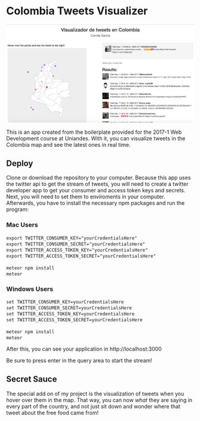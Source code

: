 # Colombia Tweets Visualizer

![demo image](/public/demo.png)


This is an app created from the boilerplate provided for the 2017-1 Web Development course at Uniandes. With it, you can visualize tweets in the Colombia map and see the latest ones in real time.

## Deploy

Clone or download the repository to your computer. Because this app uses the twitter api to get the stream of tweets, you will need to create a twitter developer app to get your consumer and access token keys and secrets. Next, you will need to set them to enviroments in your computer. Afterwards, you have to install the necessary npm packages and run the program:

### Mac Users

```
export TWITTER_CONSUMER_KEY="yourCredentialsHere"
export TWITTER_CONSUMER_SECRET="yourCredentialsHere"
export TWITTER_ACCESS_TOKEN_KEY="yourCredentialsHere"
export TWITTER_ACCESS_TOKEN_SECRET="yourCredentialsHere"

meteor npm install
meteor
```

### Windows Users

```
set TWITTER_CONSUMER_KEY=yourCredentialsHere
set TWITTER_CONSUMER_SECRET=yourCredentialsHere
set TWITTER_ACCESS_TOKEN_KEY=yourCredentialsHere
set TWITTER_ACCESS_TOKEN_SECRET=yourCredentialsHere

meteor npm install
meteor
```

After this, you can see your application in http://localhost:3000

Be sure to press enter in the query area to start the stream!

## Secret Sauce

The special add on of my project is the visualization of tweets when you hover over them in the map. That way, you can now _what_ they are saying in every part of the country, and not just sit down and wonder where that tweet about the free food came from!
